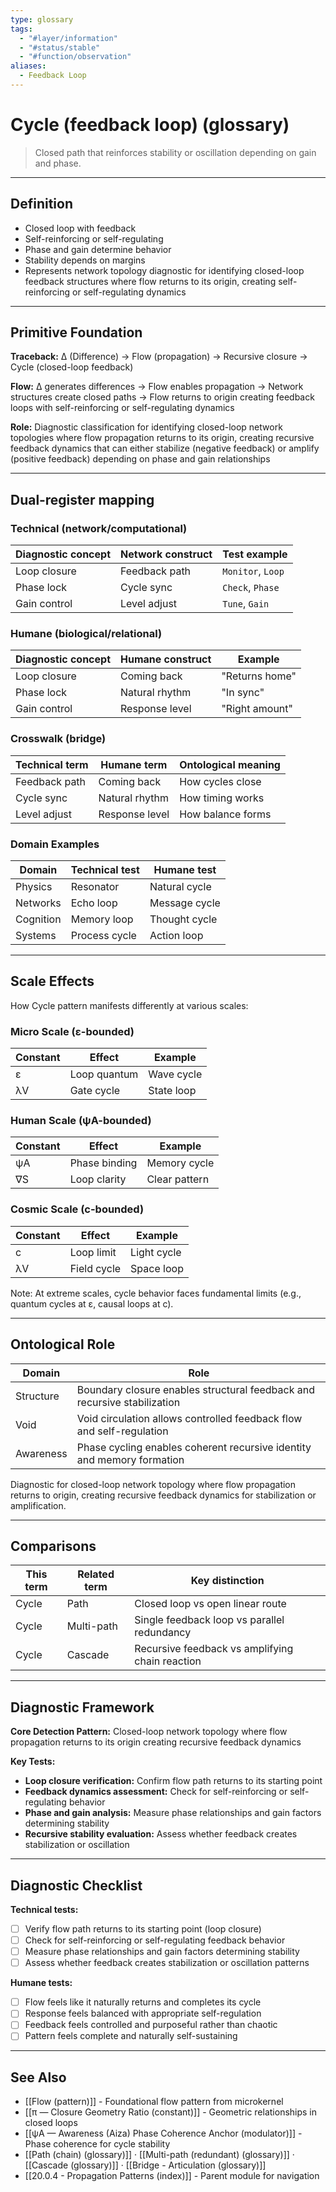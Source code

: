 ```yaml
---
type: glossary
tags:
  - "#layer/information"
  - "#status/stable"
  - "#function/observation"
aliases:
  - Feedback Loop
---
```


# Cycle (feedback loop) (glossary)

> Closed path that reinforces stability or oscillation depending on gain and phase.

---

## Definition

- Closed loop with feedback
- Self-reinforcing or self-regulating
- Phase and gain determine behavior
- Stability depends on margins
- Represents network topology diagnostic for identifying closed-loop feedback structures where flow returns to its origin, creating self-reinforcing or self-regulating dynamics

---

## Primitive Foundation

**Traceback:** ∆ (Difference) → Flow (propagation) → Recursive closure → Cycle (closed-loop feedback)

**Flow:** ∆ generates differences → Flow enables propagation → Network structures create closed paths → Flow returns to origin creating feedback loops with self-reinforcing or self-regulating dynamics

**Role:** Diagnostic classification for identifying closed-loop network topologies where flow propagation returns to its origin, creating recursive feedback dynamics that can either stabilize (negative feedback) or amplify (positive feedback) depending on phase and gain relationships

---

## Dual‑register mapping

### Technical (network/computational)

| Diagnostic concept | Network construct | Test example |
|-------------------|------------------|--------------|
| Loop closure | Feedback path | `Monitor`, `Loop` |
| Phase lock | Cycle sync | `Check`, `Phase` |
| Gain control | Level adjust | `Tune`, `Gain` |

### Humane (biological/relational)

| Diagnostic concept | Humane construct | Example |
|-------------------|------------------|----------|
| Loop closure | Coming back | "Returns home" |
| Phase lock | Natural rhythm | "In sync" |
| Gain control | Response level | "Right amount" |

### Crosswalk (bridge)

| Technical term | Humane term | Ontological meaning |
|---------------|-------------|-------------------|
| Feedback path | Coming back | How cycles close |
| Cycle sync | Natural rhythm | How timing works |
| Level adjust | Response level | How balance forms |

### Domain Examples

| Domain | Technical test | Humane test |
|--------|---------------|-------------|
| Physics | Resonator | Natural cycle |
| Networks | Echo loop | Message cycle |
| Cognition | Memory loop | Thought cycle |
| Systems | Process cycle | Action loop |

---

## Scale Effects

How Cycle pattern manifests differently at various scales:

### Micro Scale (ε-bounded)

| Constant | Effect | Example |
|----------|--------|---------|
| ε | Loop quantum | Wave cycle |
| λV | Gate cycle | State loop |

### Human Scale (ψA-bounded)

| Constant | Effect | Example |
|----------|--------|---------|
| ψA | Phase binding | Memory cycle |
| ∇S | Loop clarity | Clear pattern |

### Cosmic Scale (c-bounded)

| Constant | Effect | Example |
|----------|--------|---------|
| c | Loop limit | Light cycle |
| λV | Field cycle | Space loop |

Note: At extreme scales, cycle behavior faces fundamental limits (e.g., quantum cycles at ε, causal loops at c).

---

## Ontological Role

| Domain | Role |
|--------|------|
| Structure | Boundary closure enables structural feedback and recursive stabilization |
| Void | Void circulation allows controlled feedback flow and self-regulation |
| Awareness | Phase cycling enables coherent recursive identity and memory formation |

Diagnostic for closed-loop network topology where flow propagation returns to origin, creating recursive feedback dynamics for stabilization or amplification.

---

## Comparisons

| This term | Related term | Key distinction |
|-----------|-------------|----------------|
| Cycle | Path | Closed loop vs open linear route |
| Cycle | Multi-path | Single feedback loop vs parallel redundancy |
| Cycle | Cascade | Recursive feedback vs amplifying chain reaction |

---

## Diagnostic Framework

**Core Detection Pattern:** Closed-loop network topology where flow propagation returns to its origin creating recursive feedback dynamics

**Key Tests:**
- **Loop closure verification:** Confirm flow path returns to its starting point
- **Feedback dynamics assessment:** Check for self-reinforcing or self-regulating behavior
- **Phase and gain analysis:** Measure phase relationships and gain factors determining stability
- **Recursive stability evaluation:** Assess whether feedback creates stabilization or oscillation

---

## Diagnostic Checklist

**Technical tests:**
- [ ] Verify flow path returns to its starting point (loop closure)
- [ ] Check for self-reinforcing or self-regulating feedback behavior
- [ ] Measure phase relationships and gain factors determining stability
- [ ] Assess whether feedback creates stabilization or oscillation patterns

**Humane tests:**
- [ ] Flow feels like it naturally returns and completes its cycle
- [ ] Response feels balanced with appropriate self-regulation
- [ ] Feedback feels controlled and purposeful rather than chaotic
- [ ] Pattern feels complete and naturally self-sustaining

---

## See Also

- [[Flow (pattern)]] - Foundational flow pattern from microkernel
- [[π — Closure Geometry Ratio (constant)]] - Geometric relationships in closed loops
- [[ψA — Awareness (Aiza) Phase Coherence Anchor (modulator)]] - Phase coherence for cycle stability
- [[Path (chain) (glossary)]] · [[Multi-path (redundant) (glossary)]] · [[Cascade (glossary)]] · [[Bridge - Articulation (glossary)]]
- [[20.0.4 - Propagation Patterns (index)]] - Parent module for navigation